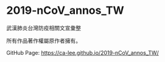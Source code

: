 # 2019-nCoV_annos_TW
武漢肺炎台灣防疫相關文宣彙整

所有作品著作權屬原作者擁有。

GitHub Page: https://ca-lee.github.io/2019-nCoV_annos_TW/

